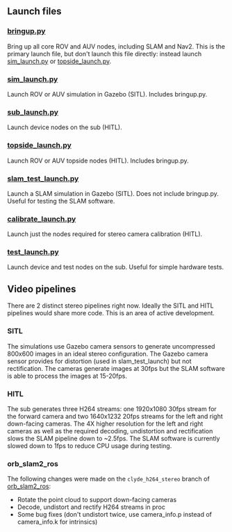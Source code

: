 ## Launch files

### [bringup.py](launch/bringup.py)

Bring up all core ROV and AUV nodes, including SLAM and Nav2.
This is the primary launch file, but don't launch this file directly:
instead launch [sim_launch.py](launch/sim_launch.py)
or [topside_launch.py](launch/topside_launch.py).

### [sim_launch.py](launch/sim_launch.py)

Launch ROV or AUV simulation in Gazebo (SITL). Includes bringup.py.

### [sub_launch.py](launch/sub_launch.py)

Launch device nodes on the sub (HITL).

### [topside_launch.py](launch/topside_launch.py)

Launch ROV or AUV topside nodes (HITL). Includes bringup.py.

### [slam_test_launch.py](launch/slam_test_launch.py)

Launch a SLAM simulation in Gazebo (SITL). Does not include bringup.py.
Useful for testing the SLAM software.

### [calibrate_launch.py](launch/calibrate_launch.py)

Launch just the nodes required for stereo camera calibration (HITL).

### [test_launch.py](launch/test_launch.py)

Launch device and test nodes on the sub. Useful for simple hardware tests.

## Video pipelines

There are 2 distinct stereo pipelines right now. Ideally the SITL and HITL pipelines would share
more code. This is an area of active development.

### SITL

The simulations use Gazebo camera sensors to generate uncompressed 800x600 images in an ideal stereo
configuration. The Gazebo camera sensor provides for distortion (used in slam_test_launch) but
not rectification. The cameras generate images at 30fps but the SLAM software is able to process the
images at 15-20fps.

### HITL

The sub generates three H264 streams: one 1920x1080 30fps stream for the forward camera and
two 1640x1232 20fps streams for the left and right down-facing cameras. The 4X higher resolution
for the left and right cameras as well as the required decoding, undistortion and rectification
slows the SLAM pipeline down to ~2.5fps. The SLAM software is currently slowed down to 1fps
to reduce CPU usage during testing.

### orb_slam2_ros

The following changes were made on the `clyde_h264_stereo` branch of
[orb_slam2_ros](https://github.com/clydemcqueen/orb_slam_2_ros):
* Rotate the point cloud to support down-facing cameras
* Decode, undistort and rectify H264 streams in proc
* Some bug fixes (don't undistort twice, use camera_info.p instead of camera_info.k for intrinsics)

